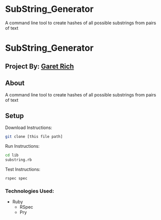 # SubString_Generator
A command line tool to create hashes of all possible substrings from pairs of text

# SubString_Generator

## Project By: [Garet Rich](https://github.com/garet-rich)

## About
A command line tool to create hashes of all possible substrings from pairs of text

## Setup
Download Instructions: 
```bash 
git clone [this file path]
```

Run Instructions:
```bash 
cd lib
substring.rb
```

Test Instructions:
```bash 
rspec spec
```

### Technologies Used:
* Ruby
  *  RSpec
  *  Pry
